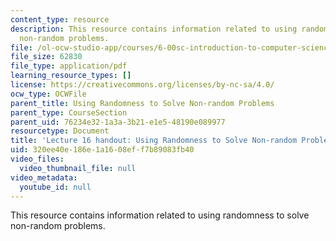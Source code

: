 ```yaml
---
content_type: resource
description: This resource contains information related to using randomness to solve
  non-random problems.
file: /ol-ocw-studio-app/courses/6-00sc-introduction-to-computer-science-and-programming-spring-2011/320ee40e186e1a1608eff7b89083fb40_MIT6_00SCS11_lec16.pdf
file_size: 62830
file_type: application/pdf
learning_resource_types: []
license: https://creativecommons.org/licenses/by-nc-sa/4.0/
ocw_type: OCWFile
parent_title: Using Randomness to Solve Non-random Problems
parent_type: CourseSection
parent_uid: 76234e32-1a3a-3b21-e1e5-48190e089977
resourcetype: Document
title: 'Lecture 16 handout: Using Randomness to Solve Non-random Problems'
uid: 320ee40e-186e-1a16-08ef-f7b89083fb40
video_files:
  video_thumbnail_file: null
video_metadata:
  youtube_id: null
---
```

This resource contains information related to using randomness to solve non-random problems.